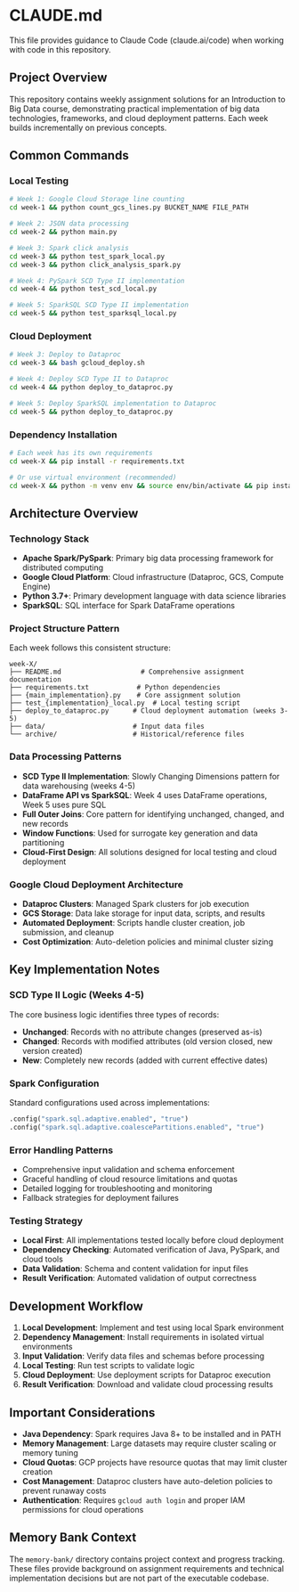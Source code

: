 # CLAUDE.md

This file provides guidance to Claude Code (claude.ai/code) when working with code in this repository.

## Project Overview

This repository contains weekly assignment solutions for an Introduction to Big Data course, demonstrating practical implementation of big data technologies, frameworks, and cloud deployment patterns. Each week builds incrementally on previous concepts.

## Common Commands

### Local Testing
```bash
# Week 1: Google Cloud Storage line counting
cd week-1 && python count_gcs_lines.py BUCKET_NAME FILE_PATH

# Week 2: JSON data processing
cd week-2 && python main.py

# Week 3: Spark click analysis
cd week-3 && python test_spark_local.py
cd week-3 && python click_analysis_spark.py

# Week 4: PySpark SCD Type II implementation
cd week-4 && python test_scd_local.py

# Week 5: SparkSQL SCD Type II implementation
cd week-5 && python test_sparksql_local.py
```

### Cloud Deployment
```bash
# Week 3: Deploy to Dataproc
cd week-3 && bash gcloud_deploy.sh

# Week 4: Deploy SCD Type II to Dataproc
cd week-4 && python deploy_to_dataproc.py

# Week 5: Deploy SparkSQL implementation to Dataproc
cd week-5 && python deploy_to_dataproc.py
```

### Dependency Installation
```bash
# Each week has its own requirements
cd week-X && pip install -r requirements.txt

# Or use virtual environment (recommended)
cd week-X && python -m venv env && source env/bin/activate && pip install -r requirements.txt
```

## Architecture Overview

### Technology Stack
- **Apache Spark/PySpark**: Primary big data processing framework for distributed computing
- **Google Cloud Platform**: Cloud infrastructure (Dataproc, GCS, Compute Engine)
- **Python 3.7+**: Primary development language with data science libraries
- **SparkSQL**: SQL interface for Spark DataFrame operations

### Project Structure Pattern
Each week follows this consistent structure:
```
week-X/
├── README.md                    # Comprehensive assignment documentation
├── requirements.txt            # Python dependencies
├── {main_implementation}.py    # Core assignment solution
├── test_{implementation}_local.py  # Local testing script
├── deploy_to_dataproc.py      # Cloud deployment automation (weeks 3-5)
├── data/                      # Input data files
└── archive/                   # Historical/reference files
```

### Data Processing Patterns
- **SCD Type II Implementation**: Slowly Changing Dimensions pattern for data warehousing (weeks 4-5)
- **DataFrame API vs SparkSQL**: Week 4 uses DataFrame operations, Week 5 uses pure SQL
- **Full Outer Joins**: Core pattern for identifying unchanged, changed, and new records
- **Window Functions**: Used for surrogate key generation and data partitioning
- **Cloud-First Design**: All solutions designed for local testing and cloud deployment

### Google Cloud Deployment Architecture
- **Dataproc Clusters**: Managed Spark clusters for job execution
- **GCS Storage**: Data lake storage for input data, scripts, and results
- **Automated Deployment**: Scripts handle cluster creation, job submission, and cleanup
- **Cost Optimization**: Auto-deletion policies and minimal cluster sizing

## Key Implementation Notes

### SCD Type II Logic (Weeks 4-5)
The core business logic identifies three types of records:
- **Unchanged**: Records with no attribute changes (preserved as-is)
- **Changed**: Records with modified attributes (old version closed, new version created)
- **New**: Completely new records (added with current effective dates)

### Spark Configuration
Standard configurations used across implementations:
```python
.config("spark.sql.adaptive.enabled", "true")
.config("spark.sql.adaptive.coalescePartitions.enabled", "true")
```

### Error Handling Patterns
- Comprehensive input validation and schema enforcement
- Graceful handling of cloud resource limitations and quotas
- Detailed logging for troubleshooting and monitoring
- Fallback strategies for deployment failures

### Testing Strategy
- **Local First**: All implementations tested locally before cloud deployment
- **Dependency Checking**: Automated verification of Java, PySpark, and cloud tools
- **Data Validation**: Schema and content validation for input files
- **Result Verification**: Automated validation of output correctness

## Development Workflow

1. **Local Development**: Implement and test using local Spark environment
2. **Dependency Management**: Install requirements in isolated virtual environments
3. **Input Validation**: Verify data files and schemas before processing
4. **Local Testing**: Run test scripts to validate logic
5. **Cloud Deployment**: Use deployment scripts for Dataproc execution
6. **Result Verification**: Download and validate cloud processing results

## Important Considerations

- **Java Dependency**: Spark requires Java 8+ to be installed and in PATH
- **Memory Management**: Large datasets may require cluster scaling or memory tuning
- **Cloud Quotas**: GCP projects have resource quotas that may limit cluster creation
- **Cost Management**: Dataproc clusters have auto-deletion policies to prevent runaway costs
- **Authentication**: Requires `gcloud auth login` and proper IAM permissions for cloud operations

## Memory Bank Context

The `memory-bank/` directory contains project context and progress tracking. These files provide background on assignment requirements and technical implementation decisions but are not part of the executable codebase.